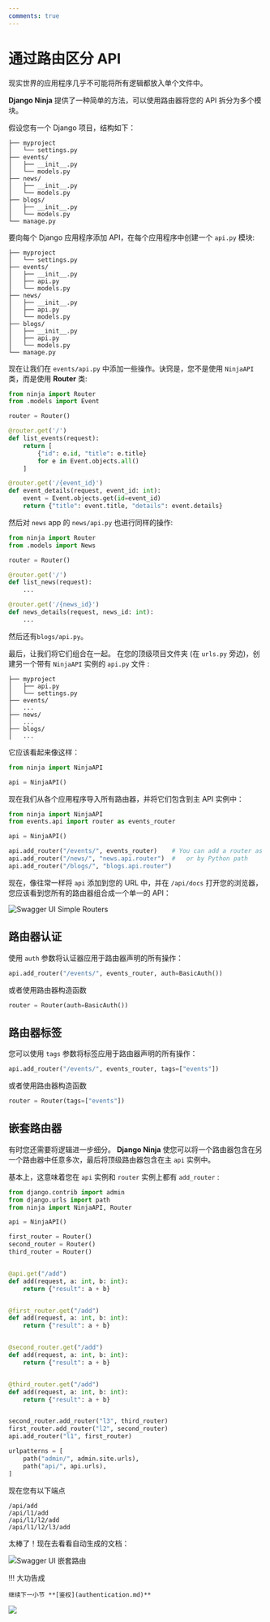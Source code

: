 ```yaml
---
comments: true
---
```

# 通过路由区分 API

现实世界的应用程序几乎不可能将所有逻辑都放入单个文件中。 

**Django Ninja** 提供了一种简单的方法，可以使用路由器将您的 API 拆分为多个模块。

假设您有一个 Django 项目，结构如下：


```
├── myproject
│   └── settings.py
├── events/
│   ├── __init__.py
│   └── models.py
├── news/
│   ├── __init__.py
│   └── models.py
├── blogs/
│   ├── __init__.py
│   └── models.py
└── manage.py
```

要向每个 Django 应用程序添加 API，在每个应用程序中创建一个 `api.py` 模块:

``` hl_lines="5 9 13"
├── myproject
│   └── settings.py
├── events/
│   ├── __init__.py
│   ├── api.py
│   └── models.py
├── news/
│   ├── __init__.py
│   ├── api.py
│   └── models.py
├── blogs/
│   ├── __init__.py
│   ├── api.py
│   └── models.py
└── manage.py
```

现在让我们在 `events/api.py` 中添加一些操作。诀窍是，您不是使用 `NinjaAPI` 类，而是使用 **Router** 类:

```python  hl_lines="1 4 6 13"
from ninja import Router
from .models import Event

router = Router()

@router.get('/')
def list_events(request):
    return [
        {"id": e.id, "title": e.title}
        for e in Event.objects.all()
    ]

@router.get('/{event_id}')
def event_details(request, event_id: int):
    event = Event.objects.get(id=event_id)
    return {"title": event.title, "details": event.details}
```

然后对 `news` app 的 `news/api.py` 也进行同样的操作:

```python  hl_lines="1 4"
from ninja import Router
from .models import News

router = Router()

@router.get('/')
def list_news(request):
    ...

@router.get('/{news_id}')
def news_details(request, news_id: int):
    ...
```
然后还有`blogs/api.py`。


最后，让我们将它们组合在一起。
在您的顶级项目文件夹 (在 `urls.py` 旁边)，创建另一个带有 `NinjaAPI` 实例的 `api.py` 文件 :

``` hl_lines="2"
├── myproject
│   ├── api.py
│   └── settings.py
├── events/
│   ...
├── news/
│   ...
├── blogs/
│   ...

```

它应该看起来像这样：

```python
from ninja import NinjaAPI

api = NinjaAPI()

```

现在我们从各个应用程序导入所有路由器，并将它们包含到主 API 实例中：

```python hl_lines="2 6 7 8"
from ninja import NinjaAPI
from events.api import router as events_router

api = NinjaAPI()

api.add_router("/events/", events_router)    # You can add a router as an object
api.add_router("/news/", "news.api.router")  #   or by Python path
api.add_router("/blogs/", "blogs.api.router")
```

现在，像往常一样将 `api` 添加到您的 URL 中，并在 `/api/docs` 打开您的浏览器， 您应该看到您所有的路由器组合成一个单一的 API：


![Swagger UI Simple Routers](../img/simple-routers-swagger.png)


## 路由器认证

使用 `auth` 参数将认证器应用于路由器声明的所有操作：

```python
api.add_router("/events/", events_router, auth=BasicAuth())
```

或者使用路由器构造函数
```python
router = Router(auth=BasicAuth())
```

## 路由器标签

您可以使用 `tags` 参数将标签应用于路由器声明的所有操作：

```python
api.add_router("/events/", events_router, tags=["events"])
```

或者使用路由器构造函数
```python
router = Router(tags=["events"])
```


## 嵌套路由器

有时您还需要将逻辑进一步细分。
**Django Ninja** 使您可以将一个路由器包含在另一个路由器中任意多次，最后将顶级路由器包含在主 `api` 实例中。


基本上，这意味着您在 `api` 实例和 `router` 实例上都有 `add_router` :



```python hl_lines="7 8 9 32 33 34"
from django.contrib import admin
from django.urls import path
from ninja import NinjaAPI, Router

api = NinjaAPI()

first_router = Router()
second_router = Router()
third_router = Router()


@api.get("/add")
def add(request, a: int, b: int):
    return {"result": a + b}


@first_router.get("/add")
def add(request, a: int, b: int):
    return {"result": a + b}


@second_router.get("/add")
def add(request, a: int, b: int):
    return {"result": a + b}


@third_router.get("/add")
def add(request, a: int, b: int):
    return {"result": a + b}


second_router.add_router("l3", third_router)
first_router.add_router("l2", second_router)
api.add_router("l1", first_router)

urlpatterns = [
    path("admin/", admin.site.urls),
    path("api/", api.urls),
]
```

现在您有以下端点

```
/api/add
/api/l1/add
/api/l1/l2/add
/api/l1/l2/l3/add
```

太棒了！现在去看看自动生成的文档：

![Swagger UI 嵌套路由](../img/nested-routers-swagger.png)

!!! 大功告成

    继续下一小节 **[鉴权](authentication.md)**

<img style="object-fit: cover; object-position: 50% 50%;" loading="lazy" fetchpriority="auto" aria-hidden="true" draggable="false" src="https://picsum.photos/825/47.jpg">
